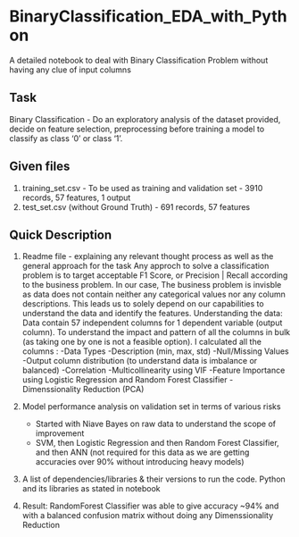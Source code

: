 # BinaryClassification_EDA_with_Python
A detailed notebook to deal with Binary Classification Problem without having any clue of input columns

## Task
Binary Classification - Do an exploratory analysis of the dataset provided, decide on feature selection, preprocessing before training a model to classify as class ‘0’ or class ‘1’.

## Given files 
1.	training_set.csv - To be used as training and validation set - 3910 records, 57 features, 1 output
2.	test_set.csv (without Ground Truth) - 691 records, 57 features

## Quick Description
1.	Readme file - explaining any relevant thought process as well as the general approach for the task
    Any approch to solve a classification problem is to target acceptable F1 Score, or Precision | Recall according to the business problem.
    In our case, The business problem is invisble as data does not contain neither any categorical values nor any column descriptions. This leads us to solely depend       on our capabilities to understand the data and identify the features.
    Understanding the data: 
    Data contain 57 independent columns for 1 dependent variable (output column). To understand the impact and pattern of all the columns in bulk (as taking one by one        is not a feasible option). I calculated all the columns :
    -Data Types
    -Description (min, max, std)
    -Null/Missing Values
    -Output column distribution (to understand data is imbalance or balanced)
    -Correlation
    -Multicollinearity using VIF
    -Feature Importance using Logistic Regression and Random Forest Classifier
    -Dimenssionality Reduction (PCA)
2.	Model performance analysis on validation set in terms of various risks
    - Started with Niave Bayes on raw data to understand the scope of improvement 
    - SVM, then Logistic Regression and then Random Forest Classifier, and then ANN (not required for this data as we are getting accuracies over 90% without                 introducing heavy models)

3.	A list of dependencies/libraries & their versions to run the code.
    Python and its libraries as stated in notebook
  
4. Result:
    RandomForest Classifier was able to give accuracy ~94% and with a balanced confusion matrix without doing any Dimenssionality Reduction

